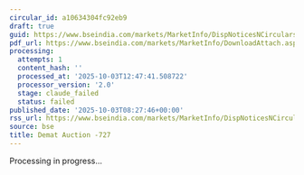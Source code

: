 ```yaml
---
circular_id: a10634304fc92eb9
draft: true
guid: https://www.bseindia.com/markets/MarketInfo/DispNoticesNCirculars.aspx?Noticeid={201A2AB6-4DB7-40BE-8016-14E9104D1CD8}&noticeno=20251003-12&dt=10/03/2025&icount=12&totcount=34&flag=0
pdf_url: https://www.bseindia.com/markets/MarketInfo/DownloadAttach.aspx?id=20251003-12&attachedId=6a3d7d29-9b7c-40eb-b4e7-db55af98ccbd
processing:
  attempts: 1
  content_hash: ''
  processed_at: '2025-10-03T12:47:41.508722'
  processor_version: '2.0'
  stage: claude_failed
  status: failed
published_date: '2025-10-03T08:27:46+00:00'
rss_url: https://www.bseindia.com/markets/MarketInfo/DispNoticesNCirculars.aspx?Noticeid={201A2AB6-4DB7-40BE-8016-14E9104D1CD8}&noticeno=20251003-12&dt=10/03/2025&icount=12&totcount=34&flag=0
source: bse
title: Demat Auction -727
---
```


Processing in progress...